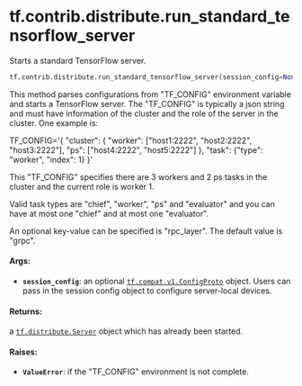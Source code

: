 <div itemscope itemtype="http://developers.google.com/ReferenceObject">
<meta itemprop="name" content="tf.contrib.distribute.run_standard_tensorflow_server" />
<meta itemprop="path" content="Stable" />
</div>

# tf.contrib.distribute.run_standard_tensorflow_server

Starts a standard TensorFlow server.

``` python
tf.contrib.distribute.run_standard_tensorflow_server(session_config=None)
```

<!-- Placeholder for "Used in" -->

This method parses configurations from "TF_CONFIG" environment variable and
starts a TensorFlow server. The "TF_CONFIG" is typically a json string and
must have information of the cluster and the role of the server in the
cluster. One example is:

TF_CONFIG='{
    "cluster": {
        "worker": ["host1:2222", "host2:2222", "host3:2222"],
        "ps": ["host4:2222", "host5:2222"]
    },
    "task": {"type": "worker", "index": 1}
}'

This "TF_CONFIG" specifies there are 3 workers and 2 ps tasks in the cluster
and the current role is worker 1.

Valid task types are "chief", "worker", "ps" and "evaluator" and you can have
at most one "chief" and at most one "evaluator".

An optional key-value can be specified is "rpc_layer". The default value is
"grpc".

#### Args:


* <b>`session_config`</b>: an optional <a href="../../../tf/ConfigProto.md"><code>tf.compat.v1.ConfigProto</code></a> object. Users can
  pass in the session config object to configure server-local devices.


#### Returns:

a <a href="../../../tf/distribute/Server.md"><code>tf.distribute.Server</code></a> object which has already been started.



#### Raises:


* <b>`ValueError`</b>: if the "TF_CONFIG" environment is not complete.